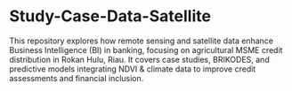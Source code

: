 # Study-Case-Data-Satellite
This repository explores how remote sensing and satellite data enhance Business Intelligence (BI) in banking, focusing on agricultural MSME credit distribution in Rokan Hulu, Riau. It covers case studies, BRIKODES, and predictive models integrating NDVI &amp; climate data to improve credit assessments and financial inclusion.
